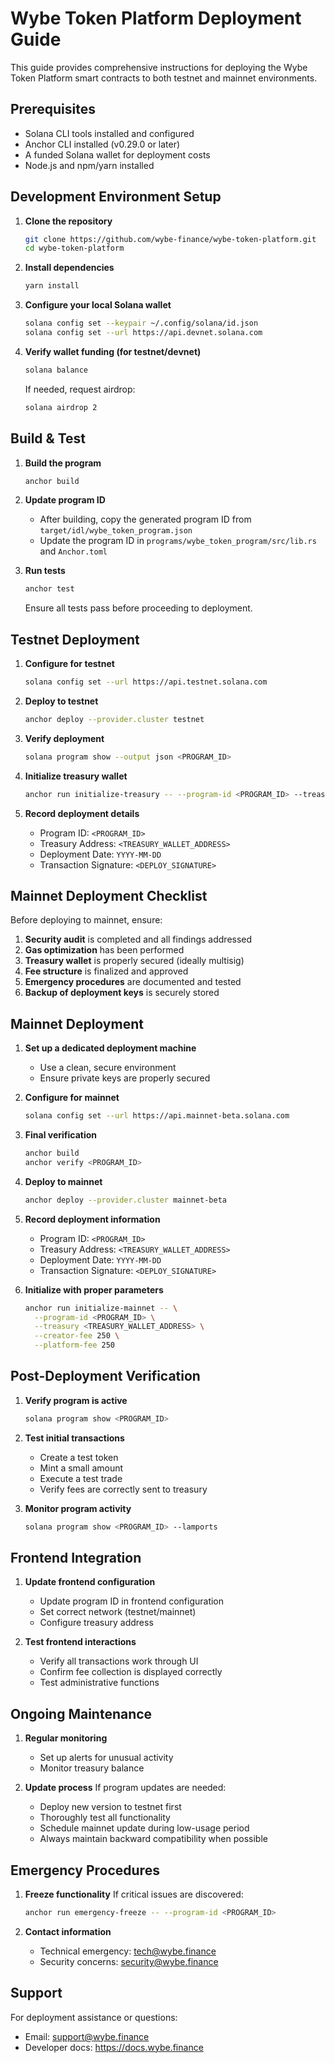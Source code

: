 
# Wybe Token Platform Deployment Guide

This guide provides comprehensive instructions for deploying the Wybe Token Platform smart contracts to both testnet and mainnet environments.

## Prerequisites

- Solana CLI tools installed and configured
- Anchor CLI installed (v0.29.0 or later)
- A funded Solana wallet for deployment costs
- Node.js and npm/yarn installed

## Development Environment Setup

1. **Clone the repository**
   ```bash
   git clone https://github.com/wybe-finance/wybe-token-platform.git
   cd wybe-token-platform
   ```

2. **Install dependencies**
   ```bash
   yarn install
   ```

3. **Configure your local Solana wallet**
   ```bash
   solana config set --keypair ~/.config/solana/id.json
   solana config set --url https://api.devnet.solana.com
   ```

4. **Verify wallet funding (for testnet/devnet)**
   ```bash
   solana balance
   ```
   If needed, request airdrop:
   ```bash
   solana airdrop 2
   ```

## Build & Test

1. **Build the program**
   ```bash
   anchor build
   ```

2. **Update program ID**
   - After building, copy the generated program ID from `target/idl/wybe_token_program.json`
   - Update the program ID in `programs/wybe_token_program/src/lib.rs` and `Anchor.toml`

3. **Run tests**
   ```bash
   anchor test
   ```
   Ensure all tests pass before proceeding to deployment.

## Testnet Deployment

1. **Configure for testnet**
   ```bash
   solana config set --url https://api.testnet.solana.com
   ```

2. **Deploy to testnet**
   ```bash
   anchor deploy --provider.cluster testnet
   ```

3. **Verify deployment**
   ```bash
   solana program show --output json <PROGRAM_ID>
   ```

4. **Initialize treasury wallet**
   ```bash
   anchor run initialize-treasury -- --program-id <PROGRAM_ID> --treasury <TREASURY_WALLET_ADDRESS>
   ```

5. **Record deployment details**
   - Program ID: `<PROGRAM_ID>`
   - Treasury Address: `<TREASURY_WALLET_ADDRESS>`
   - Deployment Date: `YYYY-MM-DD`
   - Transaction Signature: `<DEPLOY_SIGNATURE>`

## Mainnet Deployment Checklist

Before deploying to mainnet, ensure:

1. **Security audit** is completed and all findings addressed
2. **Gas optimization** has been performed
3. **Treasury wallet** is properly secured (ideally multisig)
4. **Fee structure** is finalized and approved
5. **Emergency procedures** are documented and tested
6. **Backup of deployment keys** is securely stored

## Mainnet Deployment

1. **Set up a dedicated deployment machine**
   - Use a clean, secure environment
   - Ensure private keys are properly secured

2. **Configure for mainnet**
   ```bash
   solana config set --url https://api.mainnet-beta.solana.com
   ```

3. **Final verification**
   ```bash
   anchor build
   anchor verify <PROGRAM_ID>
   ```

4. **Deploy to mainnet**
   ```bash
   anchor deploy --provider.cluster mainnet-beta
   ```

5. **Record deployment information**
   - Program ID: `<PROGRAM_ID>`
   - Treasury Address: `<TREASURY_WALLET_ADDRESS>`
   - Deployment Date: `YYYY-MM-DD`
   - Transaction Signature: `<DEPLOY_SIGNATURE>`

6. **Initialize with proper parameters**
   ```bash
   anchor run initialize-mainnet -- \
     --program-id <PROGRAM_ID> \
     --treasury <TREASURY_WALLET_ADDRESS> \
     --creator-fee 250 \
     --platform-fee 250
   ```

## Post-Deployment Verification

1. **Verify program is active**
   ```bash
   solana program show <PROGRAM_ID>
   ```

2. **Test initial transactions**
   - Create a test token
   - Mint a small amount
   - Execute a test trade
   - Verify fees are correctly sent to treasury

3. **Monitor program activity**
   ```bash
   solana program show <PROGRAM_ID> --lamports
   ```

## Frontend Integration

1. **Update frontend configuration**
   - Update program ID in frontend configuration
   - Set correct network (testnet/mainnet)
   - Configure treasury address

2. **Test frontend interactions**
   - Verify all transactions work through UI
   - Confirm fee collection is displayed correctly
   - Test administrative functions

## Ongoing Maintenance

1. **Regular monitoring**
   - Set up alerts for unusual activity
   - Monitor treasury balance

2. **Update process**
   If program updates are needed:
   - Deploy new version to testnet first
   - Thoroughly test all functionality
   - Schedule mainnet update during low-usage period
   - Always maintain backward compatibility when possible

## Emergency Procedures

1. **Freeze functionality**
   If critical issues are discovered:
   ```bash
   anchor run emergency-freeze -- --program-id <PROGRAM_ID>
   ```

2. **Contact information**
   - Technical emergency: tech@wybe.finance
   - Security concerns: security@wybe.finance

## Support

For deployment assistance or questions:
- Email: support@wybe.finance
- Developer docs: https://docs.wybe.finance
